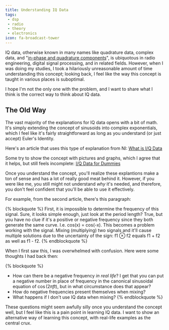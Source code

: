 ```yaml
---
title: Understanding IQ Data
tags: 
 - dsp
 - radio
 - theory
 - electronics
icon: fa-broadcast-tower
---
```


IQ data, otherwise known in many names like quadrature data, complex data, and 
"[in-phase and quadrature components](https://en.wikipedia.org/wiki/In-phase_and_quadrature_components)",
is ubiquotous in radio engineering, digital signal processing, and in related fields.
However, when I was doing my studies, I took a hilariously unreasonable amount
of time understanding this concept; looking back, I feel like the way this
concept is taught in various places is suboptimal. 

I hope I'm not the only one with the problem, and I want to share what I think
is the correct way to think about IQ data.

## The Old Way

The vast majority of the explanations for IQ data opens with a bit of math. 
It's simply extending the concept of sinusoids into complex exponentials, which
I feel like it's fairly straightforward as long as you understand (or just accept)
Euler's Identity. 

Here's an article that uses this type of explanation from NI: [What is I/Q Data](http://www.ni.com/tutorial/4805/en/)

Some try to show the concept with pictures and graphs, which I agree that it helps,
but still feels incomplete: [I/Q Data for Dummies](http://whiteboard.ping.se/SDR/IQ)

Once you understand the concept, you'll realize these explantions make a ton of
sense and has a lot of really good meat behind it. However, if you were like me,
you still might not understand *why* it's needed, and therefore, you don't feel 
confident that you'll be able to use it effectively.

For example, from the second article, there's this paragraph:

{% blockquote %}
First, it is impossible to determine the frequency of this signal. Sure, it looks simple enough, just look at the period length? True, but you have no clue if it's a positive or negative frequency since they both generate the same curve. I.e. cos(x) = cos(-x). This becomes a problem working with the signal. Mixing (multiplying) two signals and it'll cause multiple solutions due to the uncertainty of the sign: f1 ⊗ f2 equals f1 + f2 as well as f1 - f2.
{% endblockquote %}

When I first saw this, I was overwhelmed with confusion. Here were some thoughts
I had back then:

{% blockquote %}
* How can there be a negative frequency *in real life*? I get that you can put a
negative number in place of frequency in the canonical sinusoidal equation of 
$\cos(2 \pi f t)$, but in what circumstance does that appear? 
* How do negative frequencies present themselves when mixing? 
* What happens if I don't use IQ data when mixing?
{% endblockquote %}

These questions might seem awfully silly once you understand the concept well,
but I feel like this is a pain point in learning IQ data. I want to show an 
alternative way of learning this concept, with real-life examples as the central
crux.